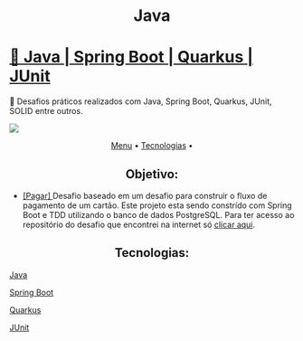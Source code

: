 <h1 align="center">Java</h1>
<h1>
    <a href="https://www.oracle.com/br/java/">🔗
     Java
     </a>
     <a href="https://spring.io/"> |
     Spring Boot
     </a>
     <a href="https://quarkus.io/"> |
     Quarkus
     </a>
     <a href="https://junit.org/junit5/"> |
     JUnit
     </a>
</h1>
<p>
🚀 Desafios práticos realizados com Java, Spring Boot, Quarkus, JUnit, SOLID entre outros.
</p>

<img src="https://img.shields.io/static/v1?label=JavaProjects&message=Greg%C3%B3rioNeto&color=7159c1&style=for-the-badge&logo=ghost">

<p align="center">
 <a href="#objetivo">Menu</a> •
 <a href="#tecnologias">Tecnologias</a> •
</p>

<h2 align="center">
Objetivo:
</h2>

<p align="center">
<ul>
    <li>
        <a href="https://github.com/igregorioneto/JavaProjects/tree/main/transactions">
            [Pagar] 
        </a>
        Desafio baseado em um desafio para construir o fluxo de pagamento de um cartão. Este projeto esta sendo constrído com Spring Boot e TDD utilizando o banco de dados PostgreSQL.
        Para ter acesso ao repositório do desafio que encontrei na internet só <a href="https://github.com/pagarme/vagas/blob/master/desafios/software-engineer-backend/README.md">clicar aqui</a>.
    </li>
</ul>
</p>

<h2 align="center">
Tecnologias:
</h2>

<p align="center">

[Java](https://www.oracle.com/br/java/)

[Spring Boot](https://spring.io/)

[Quarkus](https://quarkus.io/)

[JUnit](https://junit.org/junit5/)

</p>
